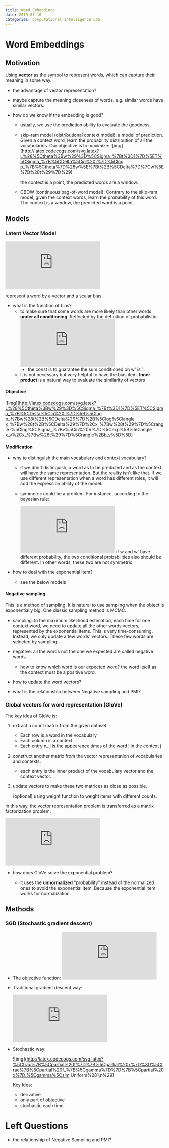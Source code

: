 ```yaml
---
title: Word Embeddings
date: 2019-07-10
categories: Computational Intelligence Lab
---
```


#  Word Embeddings

## Motivation

Using **vector** as the symbol to represent words, which can capture their meaning in some way.

- the advantage of vector representation?
  
- maybe capture the meaning closeness of words. e.g. similar words have similar vectors.
  
- how do we know if the embedding is good?
  - usually, we use the prediction ability to evaluate the goodness. 
  
  - skip-ram model (distributional context model): a model of prediction. Given a context word, learn the probability distribution of all the vocabularies. Our objective is to maximize: ![img](http://latex.codecogs.com/svg.latex?L%28%5Ctheta%3Bw%29%3D%5CSigma_%7Bt%3D1%7D%5ET%5CSigma_%7B%5CDelta%5Cin%20I%7D%5Clog p_%7B%5Ctheta%7D%28w%5E%7Bt%2B%5CDelta%7D%7Cw%5E%7B%28t%29%7D%29)
  
    the context is a point, the predicted words are a window.
  
  - CBOW (continuous bag-of-word model): Contrary to the skip-ram model, given the context words, learn the probability of this word. The context is a window, the predicted word is a point.

## Models

### Latent Vector Model

![img](http://latex.codecogs.com/svg.latex?w%5Cmapsto%28%5Cvec%7Bx%7D_w%2Cb_w%29%5Cin%20R%5E%7Bd%2B1%7D)

represent a word by a vector and a scalar bias.

- what is the function of bias?
  - to make sure that some words are more likely than other words **under all conditioning**. Reflected by the definition of probabilistic:
    ![img](http://latex.codecogs.com/svg.latex?%5Clog%20p_%7B%5Ctheta%7D%28w%7Cw%27%29%3D%3Cx_w%2Cx_%7Bw%27%7D%3E%2Bb_w%2Bconst%28w'%29)
    -  the const is to guarantee the sum conditioned on w' is 1.
  - it is not necessary but very helpful to have the bias item.
**Inner product** is a natural way to evaluate the similarity of vectors
#### Objective
 ![img](http://latex.codecogs.com/svg.latex?L%28%5Ctheta%3Bw%29%3D%5CSigma_%7Bt%3D1%7D%5ET%5CSigma_%7B%5CDelta%5Cin%20I%7D%5B%5Clog b_%7Bw%28t%2B%5CDelta%29%7D%2B%5Clog%5Clangle x_%7Bw%28t%2B%5CDelta%29%7D%2Cx_%7Bw%28t%29%7D%5Crangle-%5Clog%5CSigma_%7Bv%5Cin%20V%7D%5Cexp%5B%5Clangle x_v%2Cx_%7Bw%28t%29%7D%5Crangle%2Bb_v%5D%5D)

#### Modification

- why to distinguish the main vocabulary and context vocabulary? 

  - if we don't distinguish, a word as to be predicted and as the context will have the same representation. But the reality isn't like that. If we use different representation when a word has different roles, it will add the expression ability of the model.

  - symmetric could be a problem. For instance, according to the bayesian rule:

    ![img](http://latex.codecogs.com/svg.latex?p%28w%2Cw%27%29%3Dp%28w%7Cw%27%29p%28w%27%29%3Dp%28w%27%7Cw%29p%28w%29) if w and w' have different probability, the two conditional probabilities also should be different. In other words, these two are not symmetric.

- how to deal with the exponential item?

  - see the below models

#### Negative sampling

This is a method of sampling. It is natural to use sampling when the object is exponentially big. One classic sampling method is MCMC.

- sampling: In the maximum likelihood estimation, each time for one context word, we need to update all the other words vectors, represented by the exponential items. This is very time-consuming. Instead, we only update a few words' vectors. These few words are selected by sampling. 

- negative: all the words not the one we expected are called negative words. 

  - how to know which word is our expected word? the word itself as the context must be a positive word.

- how to update the word vectors?

- what is the relationship between Negative sampling and PMI?

### Global vectors for word representation (GloVe)

  The key idea of GloVe is: 

  1. extract a count matrix from the given dataset. 

     - Each row is a word in the vocabulary
     - Each column is a context
     - Each entry n_ij is the appearance times of the word i in the context j

  2. construct another matrix from the vector representation of vocabularies and contexts.

     - each entry is the inner product of the vocabulary vector and the context vector.

  3. update vectors to make these two matrices as close as possible.

     (optional) using weight function to weight items with different counts.

  In this way, the vector representation problem is transferred as a matrix factorization problem.

  ![img](http://latex.codecogs.com/svg.latex?%5Cmin_%7BX%2CY%7D%5C%7CM-X%5ETY%5C%7C%5E2_F)

- how does GloVe solve the exponential problem?

  - it uses the **unnormalized** "probability" instead of the normalized ones to avoid the exponential item. Because the exponential item works for normalization. 

## Methods

### SGD (Stochastic gradient descent)

- The objective function: ![img](http://latex.codecogs.com/svg.latex?f%28x%29%3D%5CSigma_%7Bi%7Df_i%28x%29)

- Traditional gradient descent way:

  ![img](http://latex.codecogs.com/svg.latex?%5Cfrac%7B%5Cpartial%20f%7D%7B%5Cpartial%20x%7D%3D%5CSigma_%7Bi%7D%5Cfrac%7B%5Cpartial%20f_i%7D%7B%5Cpartial%20x%7D)
  
- Stochastic way:

  ![img](http://latex.codecogs.com/svg.latex?%5Cfrac%7B%5Cpartial%20f%7D%7B%5Cpartial%20x%7D%3D%5Cfrac%7B%5Cpartial%20f_%7B%5Cgamma%7D%7D%7B%5Cpartial%20x%7D,%5Cgamma%5Csim Uniform%281,n%29)

  Key Idea: 

  - derivative
  - only part of objective
  - stochastic each time

# Left Questions

- the relationship of Negative Sampling and PMI?